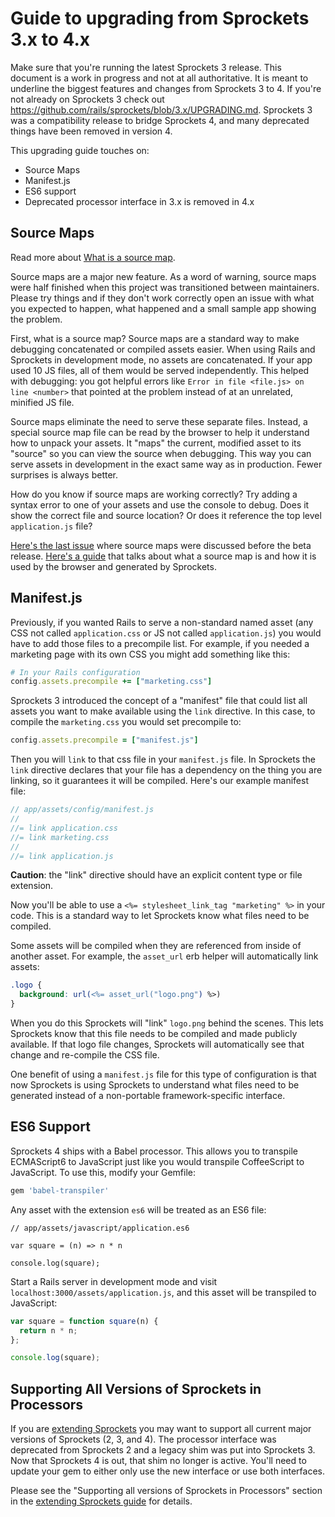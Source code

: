 # Guide to upgrading from Sprockets 3.x to 4.x

Make sure that you're running the latest Sprockets 3 release. This document is a work in progress and not at all authoritative. It is meant to underline the biggest features and changes from Sprockets 3 to 4. If you're not already on Sprockets 3 check out https://github.com/rails/sprockets/blob/3.x/UPGRADING.md. Sprockets 3 was a compatibility release to bridge Sprockets 4, and many deprecated things have been removed in version 4.

This upgrading guide touches on:

- Source Maps
- Manifest.js
- ES6 support
- Deprecated processor interface in 3.x is removed in 4.x

## Source Maps

Read more about [What is a source map](https://schneems.com/2017/11/14/wtf-is-a-source-map/).

Source maps are a major new feature. As a word of warning, source maps were half finished when this project was transitioned between maintainers. Please try things and if they don't work correctly open an issue with what you expected to happen, what happened and a small sample app showing the problem.

First, what is a source map? Source maps are a standard way to make debugging concatenated or compiled assets easier. When using Rails and Sprockets in development mode, no assets are concatenated. If your app used 10 JS files, all of them would be served independently. This helped with debugging: you got helpful errors like `Error in file <file.js> on line <number>` that pointed at the problem instead of at an unrelated, minified JS file.

Source maps eliminate the need to serve these separate files. Instead, a special source map file can be read by the browser to help it understand how to unpack your assets. It "maps" the current, modified asset to its "source" so you can view the source when debugging. This way you can serve assets in development in the exact same way as in production. Fewer surprises is always better.

How do you know if source maps are working correctly? Try adding a syntax error to one of your assets and use the console to debug. Does it show the correct file and source location? Or does it reference the top level `application.js` file?

[Here's the last issue](https://github.com/rails/sprockets/issues/157) where source maps were discussed before the beta release. [Here's a guide](https://github.com/rails/sprockets/blob/master/guides/source_maps.md) that talks about what a source map is and how it is used by the browser and generated by Sprockets.

## Manifest.js

Previously, if you wanted Rails to serve a non-standard named asset (any CSS not called `application.css` or JS not called `application.js`) you would have to add those files to a precompile list. For example, if you needed a marketing page with its own CSS you might add something like this:


```ruby
# In your Rails configuration
config.assets.precompile += ["marketing.css"]
```

Sprockets 3 introduced the concept of a "manifest" file that could list all assets you want to make available using the `link` directive. In this case, to compile the `marketing.css` you would set precompile to:

```ruby
config.assets.precompile = ["manifest.js"]
```

Then you will `link` to that css file in your `manifest.js` file. In Sprockets the `link` directive declares that your file has a dependency on the thing you are linking, so it guarantees it will be compiled. Here's our example manifest file:

```js
// app/assets/config/manifest.js
//
//= link application.css
//= link marketing.css
//
//= link application.js
```

**Caution**: the "link" directive should have an explicit content type or file extension.

Now you'll be able to use a `<%= stylesheet_link_tag "marketing" %>` in your code. This is a standard way to let Sprockets know what files need to be compiled.

Some assets will be compiled when they are referenced from inside of another asset. For example, the `asset_url` erb helper will automatically link assets:

``` css
.logo {
  background: url(<%= asset_url("logo.png") %>)
}
```

When you do this Sprockets will "link" `logo.png` behind the scenes. This lets Sprockets know that this file needs to be compiled and made publicly available. If that logo file changes, Sprockets will automatically see that change and re-compile the CSS file.

One benefit of using a `manifest.js` file for this type of configuration is that now Sprockets is using Sprockets to understand what files need to be generated instead of a non-portable framework-specific interface.

## ES6 Support

Sprockets 4 ships with a Babel processor. This allows you to transpile ECMAScript6 to JavaScript just like you would transpile CoffeeScript to JavaScript. To use this, modify your Gemfile:

```ruby
gem 'babel-transpiler'
```

Any asset with the extension `es6` will be treated as an ES6 file:

```es6
// app/assets/javascript/application.es6

var square = (n) => n * n

console.log(square);
```

Start a Rails server in development mode and visit `localhost:3000/assets/application.js`, and this asset will be transpiled to JavaScript:

```js
var square = function square(n) {
  return n * n;
};

console.log(square);
```

## Supporting All Versions of Sprockets in Processors

If you are [extending Sprockets](guides/extending_sprockets.md) you may want to support all current major versions of Sprockets (2, 3, and 4). The processor interface was deprecated from Sprockets 2 and a legacy shim was put into Sprockets 3. Now that Sprockets 4 is out, that shim no longer is active. You'll need to update your gem to either only use the new interface or use both interfaces.

Please see the "Supporting all versions of Sprockets in Processors" section in the [extending Sprockets guide](guides/extending_sprockets.md) for details.

